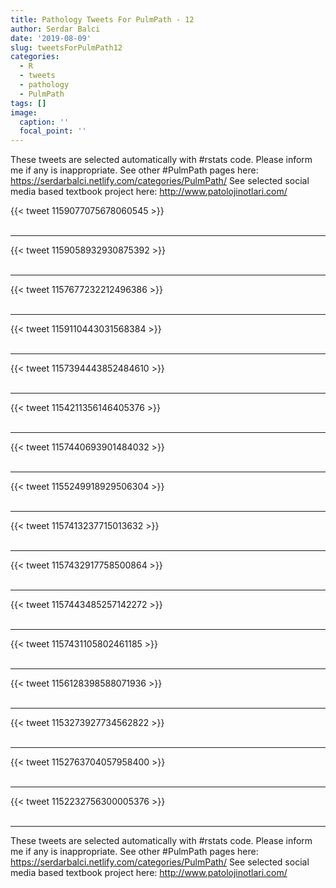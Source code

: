```yaml
---
title: Pathology Tweets For PulmPath - 12
author: Serdar Balci
date: '2019-08-09'
slug: tweetsForPulmPath12
categories:
  - R
  - tweets
  - pathology
  - PulmPath
tags: []
image:
  caption: ''
  focal_point: ''
---
```



These tweets are selected automatically with #rstats code. Please inform me if any is inappropriate.
See other #PulmPath pages here: https://serdarbalci.netlify.com/categories/PulmPath/ 
See selected social media based textbook project here: http://www.patolojinotlari.com/

{{< tweet 1159077075678060545 >}}
<br>
<br>
<hr>
{{< tweet 1159058932930875392 >}}
<br>
<br>
<hr>
{{< tweet 1157677232212496386 >}}
<br>
<br>
<hr>
{{< tweet 1159110443031568384 >}}
<br>
<br>
<hr>
{{< tweet 1157394443852484610 >}}
<br>
<br>
<hr>
{{< tweet 1154211356146405376 >}}
<br>
<br>
<hr>
{{< tweet 1157440693901484032 >}}
<br>
<br>
<hr>
{{< tweet 1155249918929506304 >}}
<br>
<br>
<hr>
{{< tweet 1157413237715013632 >}}
<br>
<br>
<hr>
{{< tweet 1157432917758500864 >}}
<br>
<br>
<hr>
{{< tweet 1157443485257142272 >}}
<br>
<br>
<hr>
{{< tweet 1157431105802461185 >}}
<br>
<br>
<hr>
{{< tweet 1156128398588071936 >}}
<br>
<br>
<hr>
{{< tweet 1153273927734562822 >}}
<br>
<br>
<hr>
{{< tweet 1152763704057958400 >}}
<br>
<br>
<hr>
{{< tweet 1152232756300005376 >}}
<br>
<br>
<hr>


These tweets are selected automatically with #rstats code. Please inform me if any is inappropriate.
See other #PulmPath pages here: https://serdarbalci.netlify.com/categories/PulmPath/ 
See selected social media based textbook project here: http://www.patolojinotlari.com/
